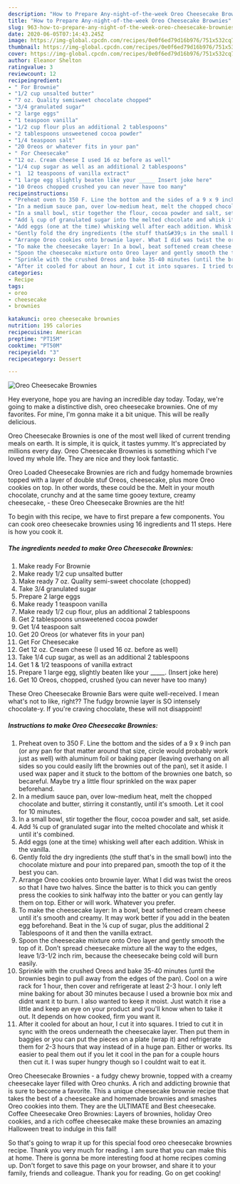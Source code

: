 ```yaml
---
description: "How to Prepare Any-night-of-the-week Oreo Cheesecake Brownies"
title: "How to Prepare Any-night-of-the-week Oreo Cheesecake Brownies"
slug: 963-how-to-prepare-any-night-of-the-week-oreo-cheesecake-brownies
date: 2020-06-05T07:14:43.245Z
image: https://img-global.cpcdn.com/recipes/0e0f6ed79d16b976/751x532cq70/oreo-cheesecake-brownies-recipe-main-photo.jpg
thumbnail: https://img-global.cpcdn.com/recipes/0e0f6ed79d16b976/751x532cq70/oreo-cheesecake-brownies-recipe-main-photo.jpg
cover: https://img-global.cpcdn.com/recipes/0e0f6ed79d16b976/751x532cq70/oreo-cheesecake-brownies-recipe-main-photo.jpg
author: Eleanor Shelton
ratingvalue: 3
reviewcount: 12
recipeingredient:
- " For Brownie"
- "1/2 cup unsalted butter"
- "7 oz. Quality semisweet chocolate chopped"
- "3/4 granulated sugar"
- "2 large eggs"
- "1 teaspoon vanilla"
- "1/2 cup flour plus an additional 2 tablespoons"
- "2 tablespoons unsweetened cocoa powder"
- "1/4 teaspoon salt"
- "20 Oreos or whatever fits in your pan"
- " For Cheesecake"
- "12 oz. Cream cheese I used 16 oz before as well"
- "1/4 cup sugar as well as an additional 2 tablespoons"
- "1  12 teaspoons of vanilla extract"
- "1 large egg slightly beaten like your _____ Insert joke here"
- "10 Oreos chopped crushed you can never have too many"
recipeinstructions:
- "Preheat oven to 350 F. Line the bottom and the sides of a 9 x 9 inch pan (or any pan for that matter around that size, circle would probably work just as well) with aluminum foil or baking paper (leaving overhang on all sides so you could easily lift the brownies out of the pan), set it aside. I used wax paper and it stuck to the bottom of the brownies one batch, so becareful. Maybe try a little flour sprinkled on the wax paper beforehand."
- "In a medium sauce pan, over low-medium heat, melt the chopped chocolate and butter, stirring it constantly, until it&#39;s smooth. Let it cool for 10 minutes."
- "In a small bowl, stir together the flour, cocoa powder and salt, set aside."
- "Add ¾ cup of granulated sugar into the melted chocolate and whisk it until it&#39;s combined."
- "Add eggs (one at the time) whisking well after each addition. Whisk in the vanilla."
- "Gently fold the dry ingredients (the stuff that&#39;s in the small bowl) into the chocolate mixture and pour into prepared pan, smooth the top of it the best you can."
- "Arrange Oreo cookies onto brownie layer. What I did was twist the oreos so that I have two halves. Since the batter is to thick you can gently press the cookies to sink halfway into the batter or you can gently lay them on top. Either or will work. Whatever you prefer."
- "To make the cheesecake layer: In a bowl, beat softened cream cheese until it&#39;s smooth and creamy. It may work better if you add in the beaten egg beforehand. Beat in the ¼ cup of sugar, plus the additional 2 Tablespoons of it and then the vanilla extract."
- "Spoon the cheesecake mixture onto Oreo layer and gently smooth the top of it. Don’t spread cheesecake mixture all the way to the edges, leave 1/3-1/2 inch rim, because the cheesecake being cold will burn easily."
- "Sprinkle with the crushed Oreos and bake 35-40 minutes (until the brownies begin to pull away from the edges of the pan). Cool on a wire rack for 1 hour, then cover and refrigerate at least 2-3 hour. I only left mine baking for about 30 minutes because I used a brownie box mix and didnt want it to burn. I also wanted to keep it moist. Just watch it rise a little and keep an eye on your product and you&#39;ll know when to take it out. It depends on how cooked, firm you want it."
- "After it cooled for about an hour, I cut it into squares. I tried to cut it in sync with the oreos underneath the cheesecake layer. Then put them in baggies or you can put the pieces on a plate (wrap it) and refrigerate them for 2-3 hours that way instead of in a huge pan. Either or works. Its easier to peal them out if you let it cool in the pan for a couple hours then cut it. I was super hungry though so I couldnt wait to eat it."
categories:
- Recipe
tags:
- oreo
- cheesecake
- brownies

katakunci: oreo cheesecake brownies 
nutrition: 195 calories
recipecuisine: American
preptime: "PT15M"
cooktime: "PT50M"
recipeyield: "3"
recipecategory: Dessert

---
```



![Oreo Cheesecake Brownies](https://img-global.cpcdn.com/recipes/0e0f6ed79d16b976/751x532cq70/oreo-cheesecake-brownies-recipe-main-photo.jpg)

Hey everyone, hope you are having an incredible day today. Today, we're going to make a distinctive dish, oreo cheesecake brownies. One of my favorites. For mine, I'm gonna make it a bit unique. This will be really delicious.

Oreo Cheesecake Brownies is one of the most well liked of current trending meals on earth. It is simple, it is quick, it tastes yummy. It's appreciated by millions every day. Oreo Cheesecake Brownies is something which I've loved my whole life. They are nice and they look fantastic.

Oreo Loaded Cheesecake Brownies are rich and fudgy homemade brownies topped with a layer of double stuf Oreos, cheesecake, plus more Oreo cookies on top. In other words, these could be the. Melt in your mouth chocolate, crunchy and at the same time gooey texture, creamy cheesecake, - these Oreo Cheesecake Brownies are the hit!


To begin with this recipe, we have to first prepare a few components. You can cook oreo cheesecake brownies using 16 ingredients and 11 steps. Here is how you cook it.

<!--inarticleads1-->

##### The ingredients needed to make Oreo Cheesecake Brownies:

1. Make ready  For Brownie
1. Make ready 1/2 cup unsalted butter
1. Make ready 7 oz. Quality semi-sweet chocolate (chopped)
1. Take 3/4 granulated sugar
1. Prepare 2 large eggs
1. Make ready 1 teaspoon vanilla
1. Make ready 1/2 cup flour, plus an additional 2 tablespoons
1. Get 2 tablespoons unsweetened cocoa powder
1. Get 1/4 teaspoon salt
1. Get 20 Oreos (or whatever fits in your pan)
1. Get  For Cheesecake
1. Get 12 oz. Cream cheese (I used 16 oz. before as well)
1. Take 1/4 cup sugar, as well as an additional 2 tablespoons
1. Get 1 &amp; 1/2 teaspoons of vanilla extract
1. Prepare 1 large egg, slightly beaten like your _____. (Insert joke here)
1. Get 10 Oreos, chopped, crushed (you can never have too many)


These Oreo Cheesecake Brownie Bars were quite well-received. I mean what&#39;s not to like, right?? The fudgy brownie layer is SO intensely chocolate-y. If you&#39;re craving chocolate, these will not disappoint! 

<!--inarticleads2-->

##### Instructions to make Oreo Cheesecake Brownies:

1. Preheat oven to 350 F. Line the bottom and the sides of a 9 x 9 inch pan (or any pan for that matter around that size, circle would probably work just as well) with aluminum foil or baking paper (leaving overhang on all sides so you could easily lift the brownies out of the pan), set it aside. I used wax paper and it stuck to the bottom of the brownies one batch, so becareful. Maybe try a little flour sprinkled on the wax paper beforehand.
1. In a medium sauce pan, over low-medium heat, melt the chopped chocolate and butter, stirring it constantly, until it&#39;s smooth. Let it cool for 10 minutes.
1. In a small bowl, stir together the flour, cocoa powder and salt, set aside.
1. Add ¾ cup of granulated sugar into the melted chocolate and whisk it until it&#39;s combined.
1. Add eggs (one at the time) whisking well after each addition. Whisk in the vanilla.
1. Gently fold the dry ingredients (the stuff that&#39;s in the small bowl) into the chocolate mixture and pour into prepared pan, smooth the top of it the best you can.
1. Arrange Oreo cookies onto brownie layer. What I did was twist the oreos so that I have two halves. Since the batter is to thick you can gently press the cookies to sink halfway into the batter or you can gently lay them on top. Either or will work. Whatever you prefer.
1. To make the cheesecake layer: In a bowl, beat softened cream cheese until it&#39;s smooth and creamy. It may work better if you add in the beaten egg beforehand. Beat in the ¼ cup of sugar, plus the additional 2 Tablespoons of it and then the vanilla extract.
1. Spoon the cheesecake mixture onto Oreo layer and gently smooth the top of it. Don’t spread cheesecake mixture all the way to the edges, leave 1/3-1/2 inch rim, because the cheesecake being cold will burn easily.
1. Sprinkle with the crushed Oreos and bake 35-40 minutes (until the brownies begin to pull away from the edges of the pan). Cool on a wire rack for 1 hour, then cover and refrigerate at least 2-3 hour. I only left mine baking for about 30 minutes because I used a brownie box mix and didnt want it to burn. I also wanted to keep it moist. Just watch it rise a little and keep an eye on your product and you&#39;ll know when to take it out. It depends on how cooked, firm you want it.
1. After it cooled for about an hour, I cut it into squares. I tried to cut it in sync with the oreos underneath the cheesecake layer. Then put them in baggies or you can put the pieces on a plate (wrap it) and refrigerate them for 2-3 hours that way instead of in a huge pan. Either or works. Its easier to peal them out if you let it cool in the pan for a couple hours then cut it. I was super hungry though so I couldnt wait to eat it.


Oreo Cheesecake Brownies - a fudgy chewy brownie, topped with a creamy cheesecake layer filled with Oreo chunks. A rich and addicting brownie that is sure to become a favorite. This a unique cheesecake brownie recipe that takes the best of a cheesecake and homemade brownies and smashes Oreo cookies into them. They are the ULTIMATE and Best cheesecake. Coffee Cheesecake Oreo Brownies: Layers of brownies, holiday Oreo cookies, and a rich coffee cheesecake make these brownies an amazing Halloween treat to indulge in this fall! 

So that's going to wrap it up for this special food oreo cheesecake brownies recipe. Thank you very much for reading. I am sure that you can make this at home. There is gonna be more interesting food at home recipes coming up. Don't forget to save this page on your browser, and share it to your family, friends and colleague. Thank you for reading. Go on get cooking!
